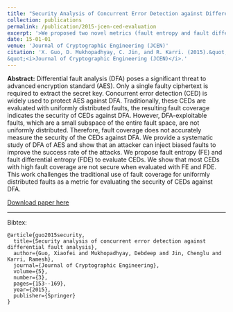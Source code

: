 ```yaml
---
title: "Security Analysis of Concurrent Error Detection against Differential Fault Analysis"
collection: publications
permalink: /publication/2015-jcen-ced-evaluation
excerpt: '>We proposed two novel metrics (fault entropy and fault differential entropy) to evaluate various concurrent error detection schemes. This work challenges the traditional use of fault coverage for uniformly distributed faults as a metric for assessing the security of CEDs.' 
date: 15-01-01
venue: 'Journal of Cryptographic Engineering (JCEN)'
citation: 'X. Guo, D. Mukhopadhyay, C. Jin, and R. Karri. (2015).&quot;Security Analysis of Concurrent Error Detection against Differential Fault Analysis
&quot;<i>Journal of Cryptographic Engineering (JCEN)</i>.'
---
```


<b>Abstract:</b> Differential fault analysis (DFA) poses a significant threat to advanced encryption standard (AES). Only a single faulty ciphertext is required to extract the secret key. Concurrent error detection (CED) is widely used to protect AES against DFA. Traditionally, these CEDs are evaluated
with uniformly distributed faults, the resulting fault coverage indicates the security of CEDs against DFA. However, DFA-exploitable faults, which are a small subspace of the entire fault space, are not uniformly distributed. Therefore, fault coverage does not accurately measure the security of the
CEDs against DFA. We provide a systematic study of DFA of AES and show that an attacker can inject biased faults to improve the success rate of the attacks. We propose fault entropy (FE) and fault differential entropy (FDE) to evaluate CEDs. We show that most CEDs with high fault coverage are not secure when evaluated with FE and FDE. This work challenges the traditional use of fault coverage for uniformly distributed faults as a metric for evaluating the security of CEDs against DFA.

[Download paper here](http://link.springer.com/article/10.1007/s13389-014-0092-8)

---

Bibtex:

```
@article{guo2015security,
  title={Security analysis of concurrent error detection against differential fault analysis},
  author={Guo, Xiaofei and Mukhopadhyay, Debdeep and Jin, Chenglu and Karri, Ramesh},
  journal={Journal of Cryptographic Engineering},
  volume={5},
  number={3},
  pages={153--169},
  year={2015},
  publisher={Springer}
}
```